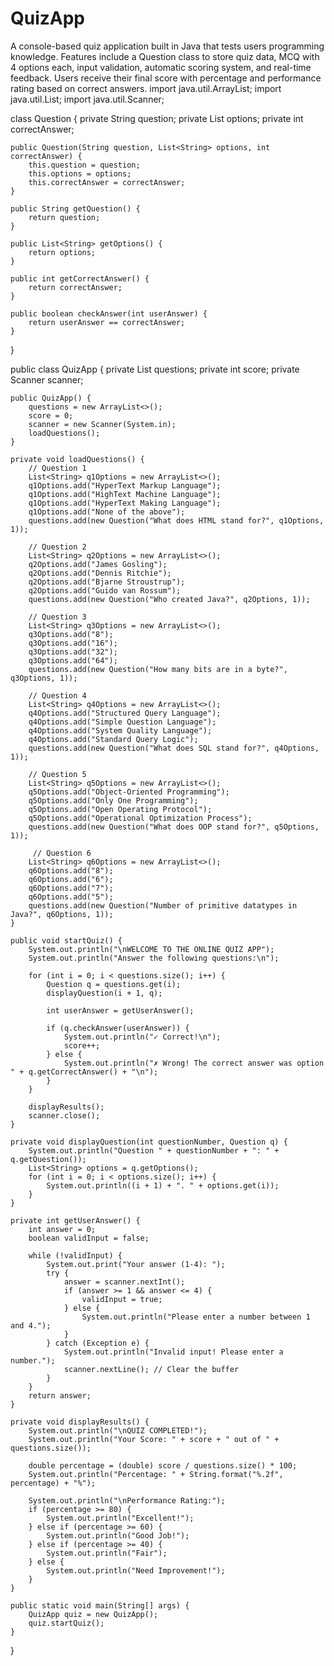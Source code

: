 # QuizApp
A console-based quiz application built in Java that tests users programming knowledge. Features include a Question class to store quiz data, MCQ with 4 options each, input validation, automatic scoring system, and real-time feedback. Users receive their final score with percentage and performance rating based on correct answers.
import java.util.ArrayList;
import java.util.List;
import java.util.Scanner;

class Question {
    private String question;
    private List<String> options;
    private int correctAnswer;

    public Question(String question, List<String> options, int correctAnswer) {
        this.question = question;
        this.options = options;
        this.correctAnswer = correctAnswer;
    }

    public String getQuestion() {
        return question;
    }

    public List<String> getOptions() {
        return options;
    }

    public int getCorrectAnswer() {
        return correctAnswer;
    }

    public boolean checkAnswer(int userAnswer) {
        return userAnswer == correctAnswer;
    }
}

public class QuizApp {
    private List<Question> questions;
    private int score;
    private Scanner scanner;

    public QuizApp() {
        questions = new ArrayList<>();
        score = 0;
        scanner = new Scanner(System.in);
        loadQuestions();
    }

    private void loadQuestions() {
        // Question 1
        List<String> q1Options = new ArrayList<>();
        q1Options.add("HyperText Markup Language");
        q1Options.add("HighText Machine Language");
        q1Options.add("HyperText Making Language");
        q1Options.add("None of the above");
        questions.add(new Question("What does HTML stand for?", q1Options, 1));

        // Question 2
        List<String> q2Options = new ArrayList<>();
        q2Options.add("James Gosling");
        q2Options.add("Dennis Ritchie");
        q2Options.add("Bjarne Stroustrup");
        q2Options.add("Guido van Rossum");
        questions.add(new Question("Who created Java?", q2Options, 1));

        // Question 3
        List<String> q3Options = new ArrayList<>();
        q3Options.add("8");
        q3Options.add("16");
        q3Options.add("32");
        q3Options.add("64");
        questions.add(new Question("How many bits are in a byte?", q3Options, 1));

        // Question 4
        List<String> q4Options = new ArrayList<>();
        q4Options.add("Structured Query Language");
        q4Options.add("Simple Question Language");
        q4Options.add("System Quality Language");
        q4Options.add("Standard Query Logic");
        questions.add(new Question("What does SQL stand for?", q4Options, 1));

        // Question 5
        List<String> q5Options = new ArrayList<>();
        q5Options.add("Object-Oriented Programming");
        q5Options.add("Only One Programming");
        q5Options.add("Open Operating Protocol");
        q5Options.add("Operational Optimization Process");
        questions.add(new Question("What does OOP stand for?", q5Options, 1));

         // Question 6
        List<String> q6Options = new ArrayList<>();
        q6Options.add("8");
        q6Options.add("6");
        q6Options.add("7");
        q6Options.add("5");
        questions.add(new Question("Number of primitive datatypes in Java?", q6Options, 1));
    }

    public void startQuiz() {
        System.out.println("\nWELCOME TO THE ONLINE QUIZ APP");
        System.out.println("Answer the following questions:\n");

        for (int i = 0; i < questions.size(); i++) {
            Question q = questions.get(i);
            displayQuestion(i + 1, q);
            
            int userAnswer = getUserAnswer();
            
            if (q.checkAnswer(userAnswer)) {
                System.out.println("✓ Correct!\n");
                score++;
            } else {
                System.out.println("✗ Wrong! The correct answer was option " + q.getCorrectAnswer() + "\n");
            }
        }

        displayResults();
        scanner.close();
    }

    private void displayQuestion(int questionNumber, Question q) {
        System.out.println("Question " + questionNumber + ": " + q.getQuestion());
        List<String> options = q.getOptions();
        for (int i = 0; i < options.size(); i++) {
            System.out.println((i + 1) + ". " + options.get(i));
        }
    }

    private int getUserAnswer() {
        int answer = 0;
        boolean validInput = false;

        while (!validInput) {
            System.out.print("Your answer (1-4): ");
            try {
                answer = scanner.nextInt();
                if (answer >= 1 && answer <= 4) {
                    validInput = true;
                } else {
                    System.out.println("Please enter a number between 1 and 4.");
                }
            } catch (Exception e) {
                System.out.println("Invalid input! Please enter a number.");
                scanner.nextLine(); // Clear the buffer
            }
        }
        return answer;
    }

    private void displayResults() {
        System.out.println("\nQUIZ COMPLETED!");
        System.out.println("Your Score: " + score + " out of " + questions.size());
        
        double percentage = (double) score / questions.size() * 100;
        System.out.println("Percentage: " + String.format("%.2f", percentage) + "%");
        
        System.out.println("\nPerformance Rating:");
        if (percentage >= 80) {
            System.out.println("Excellent!");
        } else if (percentage >= 60) {
            System.out.println("Good Job!");
        } else if (percentage >= 40) {
            System.out.println("Fair");
        } else {
            System.out.println("Need Improvement!");
        }
    }

    public static void main(String[] args) {
        QuizApp quiz = new QuizApp();
        quiz.startQuiz();
    }
}
